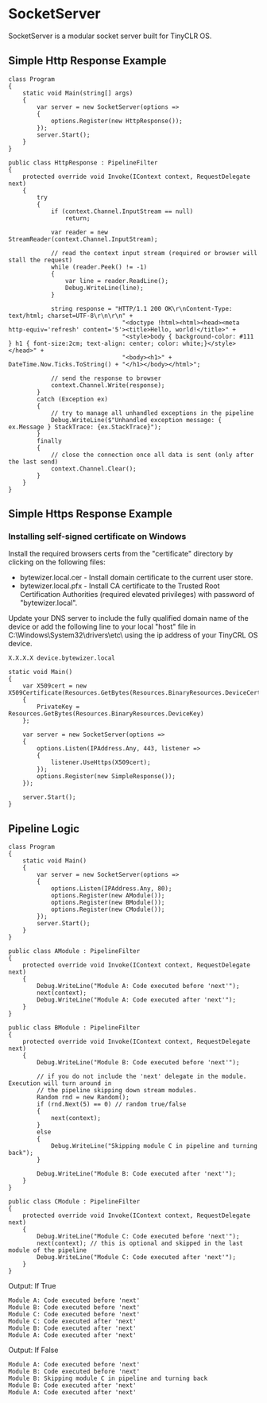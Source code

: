 # SocketServer

SocketServer is a modular socket server built for TinyCLR OS.

## Simple Http Response Example

```CSharp
class Program
{
    static void Main(string[] args)
    {
        var server = new SocketServer(options =>
        {
            options.Register(new HttpResponse());
        });
        server.Start();
    }
}

public class HttpResponse : PipelineFilter
{
    protected override void Invoke(IContext context, RequestDelegate next)
    {
        try
        {
            if (context.Channel.InputStream == null)
                return;
        
            var reader = new StreamReader(context.Channel.InputStream);

            // read the context input stream (required or browser will stall the request)
            while (reader.Peek() != -1)
            {
                var line = reader.ReadLine();
                Debug.WriteLine(line);
            }

            string response = "HTTP/1.1 200 OK\r\nContent-Type: text/html; charset=UTF-8\r\n\r\n" +
                                "<doctype !html><html><head><meta http-equiv='refresh' content='5'><title>Hello, world!</title>" +
                                "<style>body { background-color: #111 } h1 { font-size:2cm; text-align: center; color: white;}</style></head>" +
                                "<body><h1>" + DateTime.Now.Ticks.ToString() + "</h1></body></html>";

            // send the response to browser
            context.Channel.Write(response);           
        }
        catch (Exception ex)
        {
            // try to manage all unhandled exceptions in the pipeline
            Debug.WriteLine($"Unhandled exception message: { ex.Message } StackTrace: {ex.StackTrace}");
        }
        finally
        {
            // close the connection once all data is sent (only after the last send)
            context.Channel.Clear();
        }
    }
}
```

## Simple Https Response Example

### Installing self-signed certificate on Windows

Install the required browsers certs from the "certificate" directory by clicking on the following files:

* bytewizer.local.cer - Install domain certificate to the current user store.
* bytewizer.local.pfx - Install CA certificate to the Trusted Root Certification Authorities (required elevated privileges) with password of "bytewizer.local".

Update your DNS server to include the fully qualified domain name of the device or add the following line to your local "host" file in C:\Windows\System32\drivers\etc\ using the ip address of your TinyCRL OS device.

```console
X.X.X.X device.bytewizer.local  
```

```CSharp
static void Main()
{
    var X509cert = new X509Certificate(Resources.GetBytes(Resources.BinaryResources.DeviceCert))
    {
        PrivateKey = Resources.GetBytes(Resources.BinaryResources.DeviceKey)
    };

    var server = new SocketServer(options =>
    {
        options.Listen(IPAddress.Any, 443, listener =>
        {
            listener.UseHttps(X509cert);
        });
        options.Register(new SimpleResponse());
    });

    server.Start();
}
```

## Pipeline Logic

```CSharp
class Program
{
    static void Main()
    {
        var server = new SocketServer(options =>
        {
            options.Listen(IPAddress.Any, 80);
            options.Register(new AModule());
            options.Register(new BModule());
            options.Register(new CModule());
        });
        server.Start();
    }
}

public class AModule : PipelineFilter
{
    protected override void Invoke(IContext context, RequestDelegate next)
    {
        Debug.WriteLine("Module A: Code executed before 'next'");
        next(context);
        Debug.WriteLine("Module A: Code executed after 'next'");
    }
}

public class BModule : PipelineFilter
{
    protected override void Invoke(IContext context, RequestDelegate next)
    {
        Debug.WriteLine("Module B: Code executed before 'next'");

        // if you do not include the 'next' delegate in the module. Execution will turn around in
        // the pipeline skipping down stream modules.  
        Random rnd = new Random();
        if (rnd.Next(5) == 0) // random true/false
        {
            next(context);
        }
        else
        {
            Debug.WriteLine("Skipping module C in pipeline and turning back");
        }

        Debug.WriteLine("Module B: Code executed after 'next'");
    }
}

public class CModule : PipelineFilter
{
    protected override void Invoke(IContext context, RequestDelegate next)
    {
        Debug.WriteLine("Module C: Code executed before 'next'");
        next(context); // this is optional and skipped in the last module of the pipeline
        Debug.WriteLine("Module C: Code executed after 'next'");
    }
}
```

Output: If True

```console
Module A: Code executed before 'next'
Module B: Code executed before 'next'
Module C: Code executed before 'next'
Module C: Code executed after 'next'
Module B: Code executed after 'next'
Module A: Code executed after 'next'
```

Output: If False

```console
Module A: Code executed before 'next'
Module B: Code executed before 'next'
Module B: Skipping module C in pipeline and turning back
Module B: Code executed after 'next'
Module A: Code executed after 'next'
```

